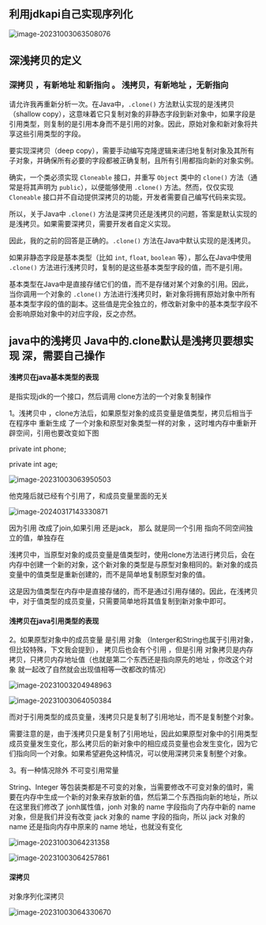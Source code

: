 ## 利用jdkapi自己实现序列化

![image-20231003063508076](https://raw.githubusercontent.com/Eat-garlic/picture/master/CWZJ/20231003063508.png)





##  深浅拷贝的定义 

### 深拷贝 ，有新地址 和新指向 。 浅拷贝，有新地址 ，无新指向 

请允许我再重新分析一次。在Java中，`.clone()` 方法默认实现的是浅拷贝（shallow copy），这意味着它只复制对象的非静态字段到新对象中，如果字段是引用类型，则复制的是引用本身而不是引用的对象。因此，原始对象和新对象将共享这些引用类型的字段。

要实现深拷贝（deep copy），需要手动编写克隆逻辑来递归地复制对象及其所有子对象，并确保所有必要的字段都被正确复制，且所有引用都指向新的对象实例。

确实，一个类必须实现 `Cloneable` 接口，并重写 `Object` 类中的 `clone()` 方法（通常是将其声明为 `public`），以便能够使用 `.clone()` 方法。然而，仅仅实现 `Cloneable` 接口并不自动提供深拷贝的功能，开发者需要自己编写代码来实现。

所以，关于Java中 `.clone()` 方法是深拷贝还是浅拷贝的问题，答案是默认实现的是浅拷贝。如果需要深拷贝，需要开发者自定义实现。

因此，我的之前的回答是正确的。`.clone()` 方法在Java中默认实现的是浅拷贝。





如果非静态字段是基本类型（比如 `int`, `float`, `boolean` 等），那么在Java中使用 `.clone()` 方法进行浅拷贝时，复制的是这些基本类型字段的值，而不是引用。

基本类型在Java中是直接存储它们的值，而不是存储对某个对象的引用。因此，当你调用一个对象的 `.clone()` 方法进行浅拷贝时，新对象将拥有原始对象中所有基本类型字段的值的副本。这些值是完全独立的，修改新对象中的基本类型字段不会影响原始对象中的对应字段，反之亦然。



## java中的浅拷贝  Java中的.clone默认是浅拷贝要想实现 深，需要自己操作

#### 浅拷贝在java基本类型的表现  

是指实现jdk的一个接口，然后调用 clone方法的一个对象复制操作

1。浅拷贝中 ，clone方法后，如果原型对象的成员变量是值类型，拷贝后相当于在程序中 重新生成 了一个对象和原型对象类型一样的对象 ，这时堆内存中重新开辟空间，引用也要改变如下图

private int phone;

private int age;



![image-20231003063950503](https://raw.githubusercontent.com/Eat-garlic/picture/master/CWZJ/20240317143014.png)



他克隆后就已经有个引用了，和成员变量里面的无关

![image-20240317143330871](https://raw.githubusercontent.com/Eat-garlic/picture/master/CWZJ/20240317143330.png)



因为引用 改成了join,如果引用 还是jack， 那么  就是同一个引用 指向不同空间独立的值，单独存在







浅拷贝中，当原型对象的成员变量是值类型时，使用clone方法进行拷贝后，会在内存中创建一个新的对象，这个新对象的类型是与原型对象相同的。新对象的成员变量中的值类型是重新创建的，而不是简单地复制原型对象的值。

这是因为值类型在内存中是直接存储的，而不是通过引用存储的。因此，在浅拷贝中，对于值类型的成员变量，只需要简单地将其值复制到新对象中即可。







#### 浅拷贝在java引用类型的表现  

2。如果原型对象中的成员变量 是引用 对象 （Interger和String也属于引用对象，但比较特殊，下文我会提到）， 拷贝后也会有个引用 ，但是引用 对象拷贝是内存拷贝，只拷贝内存地址值（也就是第二个东西还是指向原先的地址 ，你改这个对象 就一起改了自然就会出现值相等一改都改的情况）

![image-20231003204948963](https://raw.githubusercontent.com/Eat-garlic/picture/master/CWZJ/20231003204949.png)

![image-20231003064050384](https://raw.githubusercontent.com/Eat-garlic/picture/master/CWZJ/20231003064050.png)

而对于引用类型的成员变量，浅拷贝只是复制了引用地址，而不是复制整个对象。

需要注意的是，由于浅拷贝只是复制了引用地址，因此如果原型对象中的引用类型成员变量发生变化，那么拷贝后的新对象中的相应成员变量也会发生变化，因为它们指向同一个对象。如果希望避免这种情况，可以使用深拷贝来复制整个对象。











3。有一种情况除外 不可变引用常量

String、Integer 等包装类都是不可变的对象，当需要修改不可变对象的值时，需要在内存中生成一个新的对象来存放新的值，然后第二个东西指向新的地址，所以在这里我们修改了 jonh属性值，jonh 对象的 name 字段指向了内存中新的 name 对象，但是我们并没有改变 jack 对象的 name 字段的指向，所以 jack 对象的 name 还是指向内存中原来的 name 地址，也就没有变化


![image-20231003064231358](https://raw.githubusercontent.com/Eat-garlic/picture/master/CWZJ/20231003064231.png)

![image-20231003064257861](https://raw.githubusercontent.com/Eat-garlic/picture/master/CWZJ/20231003064257.png)





#### 深拷贝

对象序列化深拷贝



![image-20231003064330670](https://raw.githubusercontent.com/Eat-garlic/picture/master/CWZJ/20231003064330.png)










